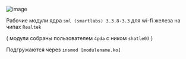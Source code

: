 ![image]()

Рабочие модули ядра `sml (smartlabs) 3.3.8-3.3` для wi-fi железа на чипах `Realtek` 

( модули собраны пользователем `4pda` с ником `shatle03` )

Подгружаются через `insmod [modulename.ko]`
